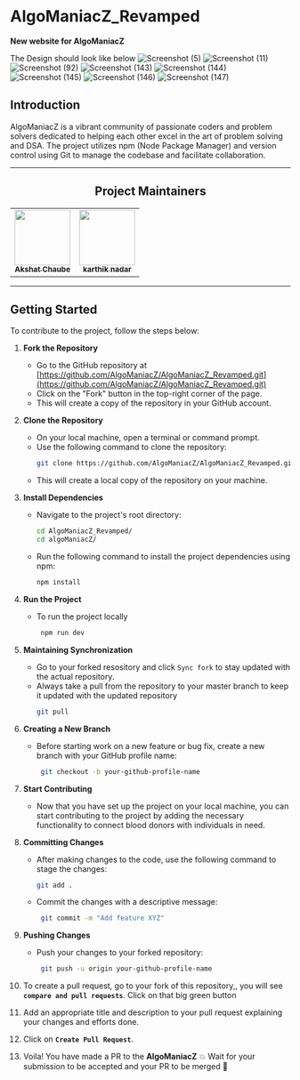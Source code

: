 # AlgoManiacZ_Revamped

**New website for AlgoManiacZ**

The Design should look like below
![Screenshot (5)](https://github.com/AlgoManiacZ/AlgoManiacZ_Revamped/assets/92796050/2840045d-421f-489b-83a3-238eca839842)
![Screenshot (11)](https://github.com/AlgoManiacZ/AlgoManiacZ_Revamped/assets/92796050/ac98d618-27a0-4f7c-af78-da6838067aa4)
![Screenshot (92)](https://github.com/AlgoManiacZ/AlgoManiacZ_Revamped/assets/92796050/e6f57901-ca24-4487-bc58-963ad9eac279)
![Screenshot (143)](https://github.com/AlgoManiacZ/AlgoManiacZ_Revamped/assets/92796050/5109fc72-8e8a-473f-8da1-bf1dd95d0853)
![Screenshot (144)](https://github.com/AlgoManiacZ/AlgoManiacZ_Revamped/assets/92796050/68a57db4-b69e-4c04-8fdd-9f90458ae841)
![Screenshot (145)](https://github.com/AlgoManiacZ/AlgoManiacZ_Revamped/assets/92796050/aec30966-25c0-4fe2-a6de-066b321d6c63)
![Screenshot (146)](https://github.com/AlgoManiacZ/AlgoManiacZ_Revamped/assets/92796050/c43f78a6-a150-44cc-bf4a-dd3ef38a911a)
![Screenshot (147)](https://github.com/AlgoManiacZ/AlgoManiacZ_Revamped/assets/92796050/31ad6e74-6da4-4f85-a2dc-d8d4705f4260)

## Introduction

AlgoManiacZ is a vibrant community of passionate coders and
problem solvers dedicated to helping each other excel in the art
of problem solving and DSA. The project utilizes npm (Node Package Manager) and version control using Git to manage the codebase and facilitate collaboration.

---

<div align="center">

<h2 align=center>Project Maintainers</h2> 
<table align="center">
  <tr>
    <td align="center">
      <a href="https://github.com/Akshatchaube01">
        <img src="https://avatars.githubusercontent.com/u/92796050?v=4" width="100px" alt=""/>
        <br />
        <sub><b>Akshat Chaube</b></sub>
      </a>
    </td>
     <td align="center">
      <a href="https://github.com/karthiknadar1204">
        <img src="https://avatars.githubusercontent.com/u/95973644?v=4" width="100px" alt=""/>
        <br />
        <sub><b>
karthik nadar</b></sub>
      </a>
    </td>
   
  </tr>
</table>
</div>

---

## Getting Started

To contribute to the project, follow the steps below:

1. **Fork the Repository**

   - Go to the GitHub repository at [https://github.com/AlgoManiacZ/AlgoManiacZ_Revamped.git](https://github.com/AlgoManiacZ/AlgoManiacZ_Revamped.git)
   - Click on the "Fork" button in the top-right corner of the page.
   - This will create a copy of the repository in your GitHub account.

1. **Clone the Repository**

   - On your local machine, open a terminal or command prompt.
   - Use the following command to clone the repository:
     ```bash
     git clone https://github.com/AlgoManiacZ/AlgoManiacZ_Revamped.git
     ```
   - This will create a local copy of the repository on your machine.

1. **Install Dependencies**

   - Navigate to the project's root directory:
     ```bash
     cd AlgoManiacZ_Revamped/
     cd algoManiacZ/
     ```
   - Run the following command to install the project dependencies using npm:
     ```bash
     npm install
     ```

1. **Run the Project**

   - To run the project locally
     ```bash
      npm run dev
     ```

1. **Maintaining Synchronization**

   - Go to your forked resository and click `Sync fork` to stay updated with the actual repository.
   - Always take a pull from the repository to your master branch to keep it updated with the updated repository
     ```bash
     git pull
     ```

1. **Creating a New Branch**

   - Before starting work on a new feature or bug fix, create a new branch with your GitHub profile name:

     ```bash
      git checkout -b your-github-profile-name
     ```

1. **Start Contributing**

   - Now that you have set up the project on your local machine, you can start contributing to the project by adding the necessary functionality to connect blood donors with individuals in need.

1. **Committing Changes**

   - After making changes to the code, use the following command to stage the changes:

     ```bash
     git add .
     ```

   - Commit the changes with a descriptive message:

     ```bash
      git commit -m "Add feature XYZ"
     ```

1. **Pushing Changes**

   - Push your changes to your forked repository:
     ```bash
      git push -u origin your-github-profile-name
     ```

1. To create a pull request, go to your fork of this repository,, you will see **`compare and pull requests`**. Click on that big green button

1. Add an appropriate title and description to your pull request explaining your changes and efforts done.

1. Click on **`Create Pull Request`**.

1. Voila! You have made a PR to the **AlgoManiacZ** 💥 Wait for your submission to be accepted and your PR to be merged 🎉
